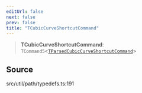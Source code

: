 ```yaml
---
editUrl: false
next: false
prev: false
title: "TCubicCurveShortcutCommand"
---
```


> **TCubicCurveShortcutCommand**: `TCommand5`\<[`TParsedCubicCurveShortcutCommand`](TParsedCubicCurveShortcutCommand.md)\>

## Source

src/util/path/typedefs.ts:191
